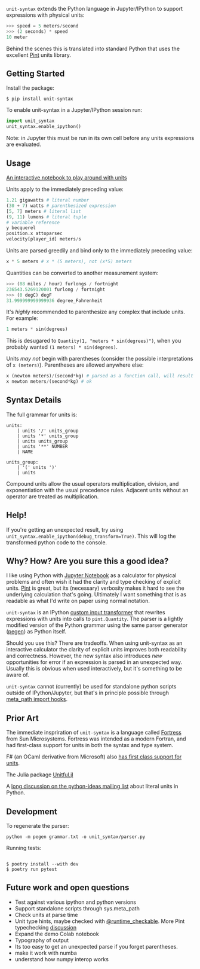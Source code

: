 `unit-syntax` extends the Python language in Jupyter/IPython to support expressions with physical units:

```python
>>> speed = 5 meters/second
>>> (2 seconds) * speed
10 meter
```

Behind the scenes this is translated into standard Python that uses the excellent [Pint](https://pint.readthedocs.io/) units library.

## Getting Started

Install the package:

```shell
$ pip install unit-syntax
```

To enable unit-syntax in a Jupyter/IPython session run:

```python
import unit_syntax
unit_syntax.enable_ipython()
```

Note: in Jupyter this must be run in its own cell before any units expressions are evaluated.

## Usage

[An interactive notebook to play around with units](https://colab.research.google.com/drive/1PInyLGZHnUzEuUVgMsLrUUNdCurXK7v1#scrollTo=JszzXmATY0TV)

Units apply to the immediately preceding value:

```python
1.21 gigawatts # literal number
(30 + 7) watts # parenthesized expression
[5, 7] meters # literal list
(9, 11) lumens # literal tuple
# variable reference
y becquerel
position.x attoparsec
velocity[player_id] meters/s
```

Units are parsed greedily and bind only to the immediately preceding value:

```python
x * 5 meters # x * (5 meters), not (x*5) meters
```

Quantities can be converted to another measurement system:

```python
>>> (88 miles / hour) furlongs / fortnight
236543.5269120001 furlong / fortnight
>>> (0 degC) degF
31.999999999999936 degree_Fahrenheit
```

It's _highly_ recommended to parenthesize any complex that include units. For example:

```python
1 meters * sin(degrees)
```

This is desugared to `Quantity(1, "meters * sin(degrees)")`, when you probably wanted `(1 meters) * sin(degrees)`.

Units _may not_ begin with parentheses (consider the possible
interpretations of `x (meters)`). Parentheses are allowed anywhere else:

```python
x (newton meters)/(second*kg) # parsed as a function call, will result in a runtime error
x newton meters/(second*kg) # ok
```

## Syntax Details

The full grammar for units is:

```
units:
    | units '/' units_group
    | units '*' units_group
    | units units_group
    | units '**' NUMBER
    | NAME

units_group:
    | '(' units ')'
    | units
```

Compound units allow the usual operators multiplication, division, and exponentiation with the usual precedence rules. Adjacent units without an operator are treated as multiplication.

## Help!

If you're getting an unexpected result, try using `unit_syntax.enable_ipython(debug_transform=True)`. This will log the transformed python code to the console.

## Why? How? Are you sure this a good idea?

I like using Python with [Jupyter Notebook](https://jupyter.org/) as a calculator for physical problems and often wish it had the clarity and type checking of explicit units. [Pint](https://pint.readthedocs.io/) is great, but its (necessary) verbosity makes it hard to see the underlying calculation that's going. Ultimately I want something that is as readable as what I'd write on paper using normal notation.

`unit-syntax` is an IPython [custom input transformer](https://ipython.readthedocs.io/en/stable/config/inputtransforms.html) that rewrites expressions with units into calls to `pint.Quantity`. The parser is a lightly modified version of the Python grammar using the same parser generator ([pegen](https://github.com/we-like-parsers/pegen)) as Python itself.

Should you use this? There are tradeoffs. When using unit-syntax as an interactive calculator the clarity of explicit units improves both readability and correctness. However, the new syntax also introduces _new_ opportunities for error if an expression is parsed in an unexpected way. Usually this is obvious when used interactively, but it's something to be aware of.

`unit-syntax` cannot (currently) be used for standalone python scripts outside of IPython/Jupyter, but that's in principle possible through [meta_path import hooks](https://docs.python.org/3/reference/import.html#the-meta-path).

## Prior Art

The immediate inspriration of `unit-syntax` is a language called [Fortress](https://citeseerx.ist.psu.edu/viewdoc/download?doi=10.1.1.180.6323&rep=rep1&type=pdf) from Sun Microsystems. Fortress was intended as a modern Fortran, and had first-class support for units in both the syntax and type system.

F# (an OCaml derivative from Microsoft) also [has first class support for units](https://en.wikibooks.org/wiki/F_Sharp_Programming/Units_of_Measure).

The Julia package [Unitful.jl](http://painterqubits.github.io/Unitful.jl/stable/)

A [long discussion on the python-ideas mailing list](https://lwn.net/Articles/900739/) about literal units in Python.

## Development

To regenerate the parser:

`python -m pegen grammar.txt -o unit_syntax/parser.py`

Running tests:

```

$ poetry install --with dev
$ poetry run pytest

```

## Future work and open questions

- Test against various ipython and python versions
- Support standalone scripts through sys.meta_path
- Check units at parse time
- Unit type hints, maybe checked with [@runtime_checkable](https://docs.python.org/3/library/typing.html#typing.runtime_checkable). More Pint typechecking [discussion](https://github.com/hgrecco/pint/issues/1166)
- Expand the demo Colab notebook
- Typography of output
- Its too easy to get an unexpected parse if you forget parentheses.
- make it work with numba
- understand how numpy interop works
